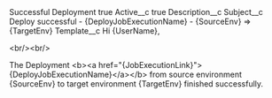 <?xml version="1.0" encoding="UTF-8"?>
<CustomMetadata xmlns="http://soap.sforce.com/2006/04/metadata" xmlns:xsi="http://www.w3.org/2001/XMLSchema-instance" xmlns:xsd="http://www.w3.org/2001/XMLSchema">
    <label>Successful Deployment</label>
    <protected>true</protected>
    <values>
        <field>Active__c</field>
        <value xsi:type="xsd:boolean">true</value>
    </values>
    <values>
        <field>Description__c</field>
        <value xsi:nil="true"/>
    </values>
    <values>
        <field>Subject__c</field>
        <value xsi:type="xsd:string">Deploy successful - {DeployJobExecutionName} - {SourceEnv} =&gt; {TargetEnv}</value>
    </values>
    <values>
        <field>Template__c</field>
        <value xsi:type="xsd:string">Hi {UserName},

&lt;br/&gt;&lt;br/&gt;

The Deployment &lt;b&gt;&lt;a href=&quot;{JobExecutionLink}&quot;&gt;{DeployJobExecutionName}&lt;/a&gt;&lt;/b&gt; from source environment {SourceEnv} to target environment {TargetEnv} finished successfully.</value>
    </values>
</CustomMetadata>
